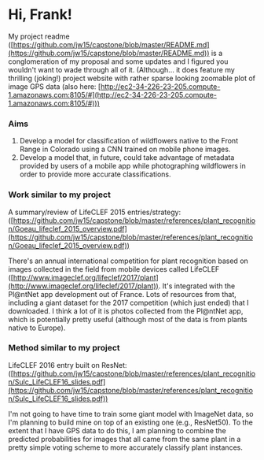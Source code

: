 # Hi, Frank!

My project readme ([https://github.com/jw15/capstone/blob/master/README.md](https://github.com/jw15/capstone/blob/master/README.md)) is a conglomeration of my proposal and some updates and I figured you wouldn't want to wade through all of it. (Although... it does feature my thrilling (joking!) project website with rather sparse looking zoomable plot of image GPS data (also here: [http://ec2-34-226-23-205.compute-1.amazonaws.com:8105/#](http://ec2-34-226-23-205.compute-1.amazonaws.com:8105/#)))

### Aims

1. Develop a model for classification of wildflowers native to the Front Range in Colorado using a CNN trained on mobile phone images.
2. Develop a model that, in future, could take advantage of metadata provided by users of a mobile app while photographing wildflowers in order to provide more accurate classifications.

### Work similar to my project

A summary/review of LifeCLEF 2015 entries/strategy: ([https://github.com/jw15/capstone/blob/master/references/plant_recognition/Goeau_lifeclef_2015_overview.pdf](https://github.com/jw15/capstone/blob/master/references/plant_recognition/Goeau_lifeclef_2015_overview.pdf))

There's an annual international competition for plant recognition based on images collected in the field from mobile devices called LifeCLEF ([http://www.imageclef.org/lifeclef/2017/plant](http://www.imageclef.org/lifeclef/2017/plant)). It's integrated with the Pl@ntNet app development out of France. Lots of resources from that, including a giant dataset for the 2017 competition (which just ended) that I downloaded. I think a lot of it is photos collected from the Pl@ntNet app, which is potentially pretty useful (although most of the data is from plants native to Europe).

### Method similar to my project

LifeCLEF 2016 entry built on ResNet: ([https://github.com/jw15/capstone/blob/master/references/plant_recognition/Sulc_LifeCLEF16_slides.pdf](https://github.com/jw15/capstone/blob/master/references/plant_recognition/Sulc_LifeCLEF16_slides.pdf))

I'm not going to have time to train some giant model with ImageNet data, so I'm planning to build mine on top of an existing one (e.g., ResNet50). To the extent that I have GPS data to do this, I am planning to combine the predicted probabilities for images that all came from the same plant in a pretty simple voting scheme to more accurately classify plant instances.
